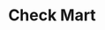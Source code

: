 ---
title: Check Mart
slug: check-mart
updated-on: '2024-05-30T13:44:31.749Z'
created-on: '2024-05-30T13:41:46.671Z'
published-on: '2024-05-30T13:54:32.469Z'
f_city-state-2:
- cms/city/covington-ga.md
- cms/city/portland-or.md
f_locations:
- cms/payday-loan/check-mart-13781.md
- cms/payday-loan/check-mart-13782.md
- cms/payday-loan/check-mart-13783.md
- cms/payday-loan/check-mart-13784.md
- cms/payday-loan/check-mart-13785.md
- cms/payday-loan/check-mart-13786.md
f_states:
- cms/state/georgia.md
- cms/state/oregon.md
layout: '[company].html'
tags: company
---